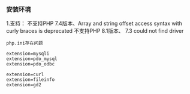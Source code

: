 <!--
 * @Author: your name
 * @Date: 2022-01-01 22:02:41
 * @LastEditTime: 2022-01-01 22:02:41
 * @LastEditors: Please set LastEditors
 * @Description: 打开koroFileHeader查看配置 进行设置: https://github.com/OBKoro1/koro1FileHeader/wiki/%E9%85%8D%E7%BD%AE
 * @FilePath: /graduation-project-master/doc/php版本问题.md
-->
### 安装环境
1.支持：
不支持PHP 7.4版本、Array and string offset access syntax with curly braces is deprecated
不支持PHP 8.1版本、
7.3
could not find driver
```
php.ini存在问题

extension=mysqli
extension=pdo_mysql
extension=pdo_odbc

extension=curl
extension=fileinfo
extension=gd2
```